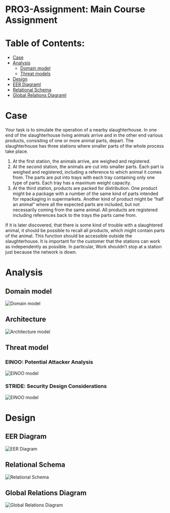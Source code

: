 # PRO3-Assignment: Main Course Assignment

# Table of Contents:

 - [Case](#Case)
 - [Analysis](#Analysis)
   - [Domain model](#Domain-Model)
   - [Threat models](##Threat-model)
  - [Design](#Design)
   - [EER Diagraml](#EER-Diagram)
   - [Relational Schema](#Relational-Schema)
   - [Global Relations Diagraml](#Global-Relations-Diagram)

# Case
Your task is to simulate the operation of a nearby slaughterhouse. In one end of the slaughterhouse living animals arrive and in the other end various products, consisting of one or more animal parts, depart. The slaughterhouse has three stations where smaller parts of the whole process take place.
1.	At the first station, the animals arrive, are weighed and registered.
3.	At the second station, the animals are cut into smaller parts. Each part is weighed and registered, including a reference to which animal it comes from.
The parts are put into trays with each tray containing only one type of parts. Each tray has a maximum weight capacity.
4. At the third station, products are packed for distribution. One product might be a package with a number of the same kind of parts intended for repackaging in supermarkets. Another kind of product might be “half an animal” where all the expected parts are included, but not necessarily coming from the same animal. All products are registered including references back to the trays the parts came from.

If it is later discovered, that there is some kind of trouble with a slaughtered animal, it should be possible to recall all products, which might contain parts of the animal. This function should be accessible outside the slaughterhouse.
It is important for the customer that the stations can work as independently as possible. In particular, Work shouldn’t stop at a station just because the network is down.

# Analysis

## Domain model

![Domain model](Development%20Documents%20(UML%2C%20etc)/domain-model.svg)

## Architecture
![Architecture model](Development%20Documents%20(UML%2C%20etc)/architecture-model.svg)

## Threat model
### EINOO: Potential Attacker Analysis

![EINOO model](Development%20Documents%20(UML%2C%20etc)/EINOO-Threat-Model.png)

### STRIDE: Security Design Considerations

![EINOO model](Development%20Documents%20(UML%2C%20etc)/STRIDE-Threat-Model.png)


# Design

## EER Diagram

![EER Diagram](Development%20Documents%20(UML%2C%20etc)/eer-diagram.svg)

## Relational Schema

![Relational Schema](Development%20Documents%20(UML%2C%20etc)/relational-schema.png)

## Global Relations Diagram

![Global Relations Diagram](Development%20Documents%20(UML%2C%20etc)/grd-diagram.svg)
